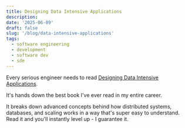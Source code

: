```yaml
---
title: Designing Data Intensive Applications
description: 
date: '2025-06-09'
draft: false
slug: '/blog/data-intensive-applications'
tags:
  - software engineering
  - development
  - software dev
  - sde
---
```


Every serious engineer needs to read [Designing Data Intensive Applications](https://www.amazon.com/Designing-Data-Intensive-Applications-Reliable-Maintainable/dp/1449373321).

It's hands down the best book I've ever read in my entire career.

It breaks down advanced concepts behind how distributed systems, databases, and scaling works in a way that's super easy to understand.
Read it and you'll instantly level up - I guarantee it.

